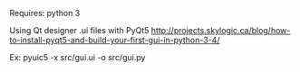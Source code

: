 Requires:
python 3

Using Qt designer .ui files with PyQt5
http://projects.skylogic.ca/blog/how-to-install-pyqt5-and-build-your-first-gui-in-python-3-4/

Ex:
pyuic5 -x src/gui.ui -o src/gui.py